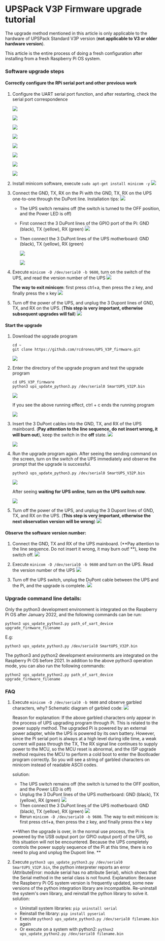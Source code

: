 # UPSPack V3P Firmware upgrade tutorial

The upgrade method mentioned in this article is only applicable to the hardware of UPSPack Standard V3P version (**not applicable to V3 or older hardware version**).

This article is the entire process of doing a fresh configuration after installing from a fresh Raspberry Pi OS system.





### Software upgrade steps

#### Correctly configure the RPi serial port and other previous work

1. Configure the UART serial port function, and after restarting, check the serial port correspondence

   ![](doc_images/start_config.png)

   ![](doc_images/interface_options.png)

   ![](doc_images/serial_option.png)

   ![](doc_images/sel_no.png)

   ![](doc_images/hardware_serial_enable_yes.png)

   ![](doc_images/show_info.png)

   ![](doc_images/finish_config.png)

   ![](doc_images/reboot_yes.png)

   

2. Install minicom software, execute `sudo apt-get install minicom -y`
   ![](doc_images/install_minicom.png)

   
   
3. Connect the GND, TX, RX on the Pi with the GND, TX, RX on the UPS one-to-one through the DuPont line.
   Installation tips:
   ![](doc_images/R-Pi-4-GPIO-Pinout.png)

   * The UPS switch remains off (the switch is turned to the OFF position, and the Power LED is off)

   * First connect the 3 DuPont lines of the GPIO port of the Pi: GND (black), TX (yellow), RX (green)
     ![](doc_images/pi_wiring1.jpg)

   * Then connect the 3 DuPont lines of the UPS motherboard: GND (black), TX (yellow), RX (green)

     ![](doc_images/ups_wiring2.jpg)
   
     ![](doc_images/pi_ups_wiring1.jpg)
   
4. Execute `minicom -D /dev/serial0 -b 9600`, turn on the switch of the UPS, and read the version number of the UPS
     ![](doc_images/version_v31p.png)

   **The way to exit minicom**: first press ctrl+a, then press the z key, and finally press the x key
     ![](doc_images/exit_minicom.png)

5. Turn off the power of the UPS, and unplug the 3 Dupont lines of GND, TX, and RX on the UPS. (**This step is very important, otherwise subsequent upgrades will fail**)
     ![](doc_images/remove_wiring1.jpg)



#### Start the upgrade

1. Download the upgrade program
   ````
   cd ~
   git clone https://github.com/rcdrones/UPS_V3P_firmware.git
   ````
   
   ![](doc_images/git_clone_fw.png)
   
   
   
2. Enter the directory of the upgrade program and test the upgrade program

   ```shell
   cd UPS_V3P_firmware
   python3 ups_update_python3.py /dev/serial0 SmartUPS_V32P.bin
   ````

   ![](doc_images/first_test_env.png)

   If you see the above running effect, ctrl + c ends the running program
   
   ![](doc_images/break_test.png)

3. Insert the 3 DuPont cables into the GND, TX, and RX of the UPS mainboard. (**Pay attention to the line sequence, do not insert wrong, it will burn out**), keep the switch in the **off** state.
   ![](doc_images/wiring_big.jpg)

   ![](doc_images/pi_ups_wiring1.jpg)
   
4. Run the upgrade program again. After seeing the sending command on the screen, turn on the switch of the UPS immediately and observe the prompt that the upgrade is successful.

   ```shell
   python3 ups_update_python3.py /dev/serial0 SmartUPS_V32P.bin
   ````
   ![](doc_images/wait_for_ups.png)

   After seeing **waiting for UPS online**, **turn on the UPS switch now**.

   ![](doc_images/update_success.png)

5. Turn off the power of the UPS, and unplug the 3 Dupont lines of GND, TX, and RX on the UPS. (**This step is very important, otherwise the next observation version will be wrong**)
   ![](doc_images/remove_wiring1.jpg)



#### Observe the software version number:

1. Connect the GND, TX and RX of the UPS mainboard. (**Pay attention to the line sequence. Do not insert it wrong, it may burn out! **), keep the switch off.
   ![](doc_images/pi_ups_wiring1.jpg)
2. Execute `minicom -D /dev/serial0 -b 9600` and turn on the UPS. Read the version number of the UPS
   ![](doc_images/v32p_version.png)

3. Turn off the UPS switch, unplug the DuPont cable between the UPS and the Pi, and the upgrade is complete.
   ![](doc_images/remove_wiring1.jpg)





### Upgrade command line details:

Only the python3 development environment is integrated on the Raspberry Pi OS after January 2022, and the following commands can be run:

````
python3 ups_update_python3.py path_of_uart_device upgrade_firmware_filename
````

E.g:

````
python3 ups_update_python3.py /dev/serial0 SmartUPS_V32P.bin
````


The python3 and python2 development environments are integrated on the Raspberry Pi OS before 2021. In addition to the above python3 operation mode, you can also run the following commands:

````
python2 ups_update_python2.py path_of_uart_device upgrade_firmware_filename
````





### FAQ

1. Execute `minicom -D /dev/serial0 -b 9600` and observe garbled characters, why?
   Schematic diagram of garbled code:
   ![](doc_images/unreadable_text.png)

   Reason for explanation: If the above garbled characters only appear in the process of UPS upgrading program through Pi. This is related to the power supply method. The upgraded Pi is powered by an external power adapter, while the UPS is powered by its own battery. However, since the Pi serial port is always at a high level during idle time, a weak current will pass through the TX, The RX signal line continues to supply power to the MCU, so the MCU reset is abnormal, and the ISP upgrade method requires the MCU to perform a cold boot to enter the Bootloader program correctly. So you will see a string of garbled characters on minicom instead of readable ASCII codes.

   solution:

   * The UPS switch remains off (the switch is turned to the OFF position, and the Power LED is off)
   * Unplug the 3 DuPont lines of the UPS motherboard: GND (black), TX (yellow), RX (green)
     ![](doc_images/remove_wiring1.jpg)
   * Then connect the 3 DuPont lines of the UPS motherboard: GND (black), TX (yellow), RX (green)
     ![](doc_images/pi_ups_wiring1.jpg)
   * Rerun `minicom -D /dev/serial0 -b 9600`. The way to exit minicom is: first press ctrl+a, then press the z key, and finally press the x key
   
   
   **When the upgrade is over, in the normal use process, the Pi is powered by the USB output port (or GPIO output port) of the UPS, so this situation will not be encountered. Because the UPS completely controls the power supply sequence of the Pi at this time, there is no need to plug and unplug the Dupont line. **
   
   

 2. Execute `python3 ups_update_python3.py /dev/serial0 SmartUPS_V32P.bin`, the python interpreter reports an error (AttributeError: module serial has no attribute Serial), which shows that the Serial method in the serial class is not found.
    Explanation: Because the Raspberry Pi OS system version is frequently updated, some new versions of the python integration library are incompatible. Re-uninstall the system's own library, and reinstall the python library to solve it.
    solution:

    * Uninstall system libraries: `pip uninstall serial`
    * Reinstall the library: `pip install pyserial`
    * Execute `python3 ups_update_python3.py /dev/serial0 filename.bin` again
    * Or execute on a system with python2: `python2 ups_update_python2.py /dev/serial0 filename.bin`
